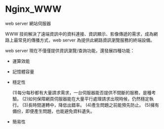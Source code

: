 # Nginx_WWW
web server 網站伺服器

WWW 技術解決了遠端資訊中的資料連接、資訊顯示、影像傳遞的需求，成為網路上最常見的傳播方式，web server 為提供此網路資訊瀏覽服務的終端設備。

web server 現在不僅僅提供資訊瀏覽/查詢功能，還發展四種功能：

* 運算效能

* 記憶體容量

* 穩定性

  (1)每分每秒都有大量請求需求，一台伺服器能否提供不間斷的服務，是種考驗。
  (2)如何保障網頁伺服器能在大量平行處理請求出現時候，仍然穩定執行。
  (3)長時間運轉中，降低出錯率。
  (4)產生問題之前能預先防止。
  (5)擁有備份，即便產生問題，也能避免資料遺失。

* 簡易性
